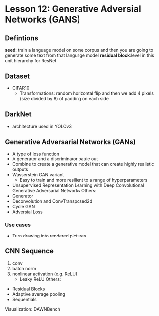 # Lesson 12: Generative Adversial Networks (GANS)

## Defintions
**seed**: train a language model on some corpus and then you are going to generate some text from that language model
**residual block**:level in this unit hierarchy for ResNet

## Dataset
- CIFAR10
	-  Transformations: random horizontal flip and then we add 4 pixels (size divided by 8) of padding on each side

## DarkNet
- architecture used in YOLOv3

## Generative Adversarial Networks (GANs)
- A type of loss function
- A generator and a discriminator battle out
- Combine to create a generative model that can create highly realistic outputs
- Wasserstein GAN variant
	- Easy to train and more resilient to a range of hyperparameters
- Unsupervised Representation Learning with Deep Convolutional Generative Adversarial Networks
Others:
- Generator
- Deconvolution and ConvTransposed2d
- Cycle GAN
- Adversial Loss

### Use cases
- Turn drawing into rendered pictures

## CNN Sequence
1. conv
2. batch norm
3. nonlinear activation (e.g. ReLU)
	- Leaky ReLU
Others:
- Residual Blocks
- Adaptive average pooling
- Sequentials

Visualization: DAWNBench


